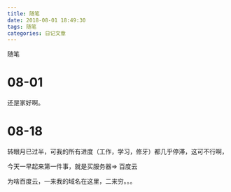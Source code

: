 ```yaml
---
title: 随笔
date: 2018-08-01 18:49:30
tags: 随笔
categories: 日记文章
---
```


随笔
<!-- more -->
# 08-01

还是家好啊。

# 08-18

转眼月已过半，可我的所有进度（工作，学习，修牙）都几乎停滞，这可不行啊，

今天一早起来第一件事，就是买服务器=> 百度云

为啥百度云，一来我的域名在这里，二来穷。。。